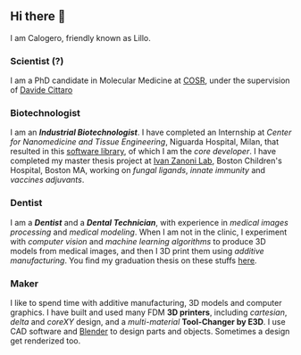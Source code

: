 ## Hi there 👋

I am Calogero, friendly known as Lillo.

### Scientist (?)
I am a PhD candidate in Molecular Medicine at [COSR](https://research.hsr.it/en/centers/omics-sciences.html), under the supervision of [Davide Cittaro](https://github.com/dawe)

### Biotechnologist
I am an ***Industrial Biotechnologist***.
I have completed an Internship at *Center for Nanomedicine and Tissue Engineering*, Niguarda Hospital, Milan, that resulted in this [software library](https://github.com/lillux/morphoscanner), of which I am the *core developer*.
I have completed my master thesis project at [Ivan Zanoni Lab](https://www.zanonilab.com/), Boston Children's Hospital, Boston MA, working on *fungal ligands*, *innate immunity* and *vaccines adjuvants*.

### Dentist
I am a ***Dentist*** and a ***Dental Technician***, with experience in *medical images processing* and *medical modeling*.
When I am not in the clinic, I experiment with *computer vision* and *machine learning algorithms* to produce 3D models from medical images, and then I 3D print them using *additive manufacturing*. You find my graduation thesis on these stuffs [here](https://github.com/lillux/Technology-in-Dentistry).

### Maker
I like to spend time with additive manufacturing, 3D models and computer graphics. I have built and used many FDM **3D printers**, including *cartesian*, *delta* and *coreXY* design, and a *multi-material* **Tool-Changer by E3D**. I use CAD software and [Blender](https://www.blender.org/) to design parts and objects. Sometimes a design get renderized too.
